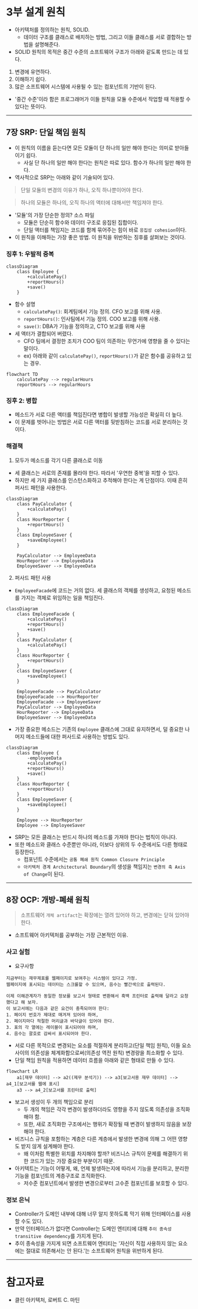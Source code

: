 # 3부 설계 원칙

- 아키텍처를 정의하는 원칙, SOLID.
  - 데이터 구조를 클래스로 배치하는 방법, 그리고 이들 클래스를 서로 결합하는 방법을 설명해준다.
- SOLID 원칙의 목적은 중간 수준의 소프트웨어 구조가 아래와 같도록 만드는 데 있다.
1. 변경에 유연하다.
2. 이해하기 쉽다.
3. 많은 소프트웨어 시스템에 사용될 수 있는 컴포넌트의 기반이 된다.

- '중간 수준'이라 함은 프로그래머가 이들 원칙을 모듈 수준에서 작업할 때 적용할 수 있다는 뜻이다.

---

## 7장 SRP: 단일 책임 원칙

- 이 원칙의 이름을 듣는다면 모든 모듈이 단 하나의 일만 해야 한다는 의미로 받아들이기 쉽다.
  - 사실 단 하나의 일만 해야 한다는 원칙은 따로 있다. 함수가 하나의 일만 해야 한다.
- 역사적으로 SRP는 아래와 같이 기술되어 있다.

> 단일 모듈의 변경의 이유가 하나, 오직 하나뿐이어야 한다.

> 하나의 모듈은 하나의, 오직 하나의 액터에 대해서만 책임져야 한다.

- '모듈'의 가장 단순한 정의? 소스 파일
  - 모듈은 단순히 함수와 데이터 구조로 응집된 집합이다. 
  - 단일 액터를 책임지는 코드를 함께 묶어주는 힘이 바로 `응집성 cohesion`이다.
- 이 원칙을 이해하는 가장 좋은 방법. 이 원칙을 위반하는 징후를 살펴보는 것이다.

### 징후 1: 우발적 중복

```mermaid
classDiagram
    class Employee {
        +calculatePay()
        +reportHours()
        +save()
    }
```

- 함수 설명
  - `calculatePay()`: 회계팀에서 기능 정의. CFO 보고를 위해 사용.
  - `reportHours()`: 인사팀에서 기능 정의. COO 보고를 위해 사용. 
  - `save()`: DBA가 기능을 정의하고, CTO 보고를 위해 사용
- 세 액터가 결합되어 버렸다.
  - CFO 팀에서 결정한 조치가 COO 팀이 의존하는 무언가에 영향을 줄 수 있다는 말이다.
  - ex) 아래와 같이 `calculatePay()`, `reportHours()`가 같은 함수를 공유하고 있는 경우.

```mermaid
flowchart TD
    calculatePay --> regularHours
    reportHours --> regularHours
```

### 징후 2: 병합

- 메소드가 서로 다른 액터를 책임진다면 병합이 발생할 가능성은 확실히 더 높다.
- 이 문제를 벗어나는 방법은 서로 다른 액터를 뒷받침하는 코드를 서로 분리하는 것이다.

### 해결책

1. 모두가 메소드를 각기 다른 클래스로 이동
- 세 클래스는 서로의 존재를 몰라야 한다. 따라서 '우연한 중복'을 피할 수 있다.
- 하지만 세 가지 클래스를 인스턴스화하고 추적해야 한다는 게 단점이다. 이때 흔히 퍼사드 패턴을 사용한다.

```mermaid
classDiagram
    class PayCalculator {
        +calculatePay()
    }
    class HourReporter {
        +reportHours()
    }
    class EmployeeSaver {
        +saveEmployee()
    }
    
    PayCalculator --> EmployeeData
    HourReporter --> EmployeeData
    EmployeeSaver --> EmployeeData
```

2. 퍼사드 패턴 사용
- `EmployeeFacade`에 코드는 거의 없다. 세 클래스의 객체를 생성하고, 요청된 메소드를 가지는 객체로 위임하는 일을 책임진다.

```mermaid
classDiagram
    class EmployeeFacade {
        +calculatePay()
        +reportHours()
        +save()
    }
    class PayCalculator {
        +calculatePay()
    }
    class HourReporter {
        +reportHours()
    }
    class EmployeeSaver {
        +saveEmployee()
    }
    
    EmployeeFacade --> PayCalculator
    EmployeeFacade --> HourReporter
    EmployeeFacade --> EmployeeSaver
    PayCalculator --> EmployeeData
    HourReporter --> EmployeeData
    EmployeeSaver --> EmployeeData
```

- 가장 중요한 메소드는 기존의 `Employee` 클래스에 그대로 유지하면서, 덜 중요한 나머지 메소드들에 대한 퍼사드로 사용하는 방법도 있다.

```mermaid
classDiagram
    class Employee {
        -employeeData
        +calculatePay()
        +reportHours()
        +save()
    }
    class HourReporter {
        +reportHours()
    }
    class EmployeeSaver {
        +saveEmployee()
    }

    Employee --> HourReporter
    Employee --> EmployeeSaver
```

- SRP는 모든 클래스는 반드시 하나의 메소드를 가져야 한다는 법칙이 아니다.
- 또한 메소드와 클래스 수준뿐만 아니라, 이보다 상위의 두 수준에서도 다른 형태로 등장한다.
  - 컴포넌트 수준에서는 `공통 폐쇄 원칙 Common Closure Principle` 
  - `아키텍처 경계 Architectural Boundary`의 생성을 책임지는 `변경의 축 Axis of Change`이 된다.

---

## 8장 OCP: 개방-폐쇄 원칙

> 소프트웨어 `개체 artifact`는 확장에는 열려 있어야 하고, 변경에는 닫혀 있어야 한다.

- 소프트웨어 아키텍처를 공부하는 가장 근본적인 이유.

### 사고 실험

- 요구사항

```
지금부터는 재무제표를 웹페이지로 보여주는 시스템이 있다고 가정.
웹페이지에 표시되는 데이터는 스크롤할 수 있으며, 음수는 빨간색으로 출력된다.

이제 이해관계자가 동일한 정보를 보고서 형태로 변환해서 흑백 프린터로 출력해 달라고 요청했다고 해 보자.
이 보고서에는 다음과 같은 요건이 충족되어야 한다:
1. 페이지 번호가 제대로 매겨져 있어야 하며,
2. 페이지마다 적절한 머리글과 바닥글이 있어야 한다.
3. 표의 각 열에는 레이블이 표시되어야 하며,
4. 음수는 괄호로 감싸서 표시되어야 한다.
```

- 서로 다른 목적으로 변경되는 요소를 적절하게 분리하고(단일 책임 원칙), 이들 요소 사이의 의존성을 체계화함으로써(의존성 역전 원칙) 변경량을 최소화할 수 있다.
- 단일 책임 원칙을 적용하면 데이터 흐름을 아래와 같은 형태로 만들 수 있다.

```mermaid
flowchart LR
    a1[재무 데이터] --> a2((제무 분석기)) --> a3[보고서용 재무 데이터] --> a4_1[보고서를 웹에 표시]
    a3 --> a4_2[보고서를 프린터로 출력]
```

- 보고서 생성이 두 개의 책임으로 분리
  - 두 개의 책임은 각각 변경이 발생하더라도 영향을 주지 않도록 의존성을 조직화해야 함.
  - 또한, 새로 조직화한 구조에서는 행위가 확장될 때 변경이 발생하지 않음을 보장해야 한다.
- 비즈니스 규칙을 포함하는 계층은 다른 계층에서 발생한 변경에 의해 그 어떤 영향도 받지 않게 설계해야 한다.
  - 왜 이처럼 특별한 위치를 차지해야 할까? 비즈니스 규칙이 문제를 해결하기 위한 코드가 있는 가장 중요한 부분이기 때문.
- 아키텍트는 기능이 어떻게, 왜, 언제 발생하는지에 따라서 기능을 분리하고, 분리한 기능을 컴포넌트의 계층구조로 조직화한다.
  - 저수준 컴포넌트에서 발생한 변경으로부터 고수준 컴포넌트를 보호할 수 있다.

### 정보 은닉

- Controller가 도메인 내부에 대해 너무 알지 못하도록 막기 위해 인터페이스를 사용할 수도 있다.
- 만약 인터페이스가 없다면 Controller는 도메인 엔티티에 대해 `추이 종속성 transitive dependency`를 가지게 된다.
- 추이 종속성을 가지게 되면 소프트웨어 엔티티는 '자신이 직접 사용하지 않는 요소에는 절대로 의존해서는 안 된다.'는 소프트웨어 원칙을 위반하게 된다.

---

# 참고자료

- 클린 아키텍처, 로버트 C. 마틴
